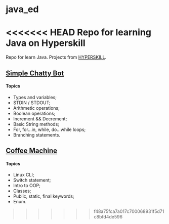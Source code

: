 # java_ed
<<<<<<< HEAD
Repo for learning Java on Hyperskill
=======

Repo for learn Java. Projects from [HYPERSKILL](https://hyperskill.org).

## [Simple Chatty Bot](https://hyperskill.org/projects/31?goal=7 "Simple Chatty Bot")

#### Topics

+ Types and variables;
+ STDIN / STDOUT;
+ Arithmetic operations;
+ Boolean operations;
+ Increment && Decrement;
+ Basic String methods;
+ For, for...in, while, do...while loops;
+ Branching statements.

## [Coffee Machine](https://hyperskill.org/projects/33?goal=7 "Coffee Machine")

#### Topics

+ Linux CLI;
+ Switch statement;
+ Intro to OOP;
+ Classes;
+ Public, static, final keywords;
+ Enum.
>>>>>>> f48a75fca7a017c700068931f5d71c8bfd4de596
